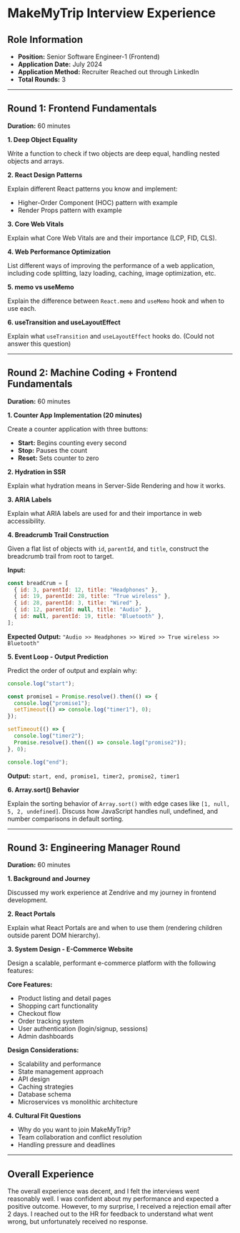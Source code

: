 # MakeMyTrip Interview Experience

## Role Information

- **Position:** Senior Software Engineer-1 (Frontend)
- **Application Date:** July 2024
- **Application Method:** Recruiter Reached out through LinkedIn
- **Total Rounds:** 3

---

## Round 1: Frontend Fundamentals

**Duration:** 60 minutes

**1. Deep Object Equality**

Write a function to check if two objects are deep equal, handling nested objects and arrays.

**2. React Design Patterns**

Explain different React patterns you know and implement:

- Higher-Order Component (HOC) pattern with example
- Render Props pattern with example

**3. Core Web Vitals**

Explain what Core Web Vitals are and their importance (LCP, FID, CLS).

**4. Web Performance Optimization**

List different ways of improving the performance of a web application, including code splitting, lazy loading, caching, image optimization, etc.

**5. memo vs useMemo**

Explain the difference between `React.memo` and `useMemo` hook and when to use each.

**6. useTransition and useLayoutEffect**

Explain what `useTransition` and `useLayoutEffect` hooks do. (Could not answer this question)

---

## Round 2: Machine Coding + Frontend Fundamentals

**Duration:** 60 minutes

**1. Counter App Implementation (20 minutes)**

Create a counter application with three buttons:

- **Start:** Begins counting every second
- **Stop:** Pauses the count
- **Reset:** Sets counter to zero

**2. Hydration in SSR**

Explain what hydration means in Server-Side Rendering and how it works.

**3. ARIA Labels**

Explain what ARIA labels are used for and their importance in web accessibility.

**4. Breadcrumb Trail Construction**

Given a flat list of objects with `id`, `parentId`, and `title`, construct the breadcrumb trail from root to target.

**Input:**

```javascript
const breadCrum = [
  { id: 3, parentId: 12, title: "Headphones" },
  { id: 19, parentId: 28, title: "True wireless" },
  { id: 28, parentId: 3, title: "Wired" },
  { id: 12, parentId: null, title: "Audio" },
  { id: null, parentId: 19, title: "Bluetooth" },
];
```

**Expected Output:** `"Audio >> Headphones >> Wired >> True wireless >> Bluetooth"`

**5. Event Loop - Output Prediction**

Predict the order of output and explain why:

```javascript
console.log("start");

const promise1 = Promise.resolve().then(() => {
  console.log("promise1");
  setTimeout(() => console.log("timer1"), 0);
});

setTimeout(() => {
  console.log("timer2");
  Promise.resolve().then(() => console.log("promise2"));
}, 0);

console.log("end");
```

**Output:** `start, end, promise1, timer2, promise2, timer1`

**6. Array.sort() Behavior**

Explain the sorting behavior of `Array.sort()` with edge cases like `[1, null, 5, 2, undefined]`. Discuss how JavaScript handles null, undefined, and number comparisons in default sorting.

---

## Round 3: Engineering Manager Round

**Duration:** 60 minutes

**1. Background and Journey**

Discussed my work experience at Zendrive and my journey in frontend development.

**2. React Portals**

Explain what React Portals are and when to use them (rendering children outside parent DOM hierarchy).

**3. System Design - E-Commerce Website**

Design a scalable, performant e-commerce platform with the following features:

**Core Features:**

- Product listing and detail pages
- Shopping cart functionality
- Checkout flow
- Order tracking system
- User authentication (login/signup, sessions)
- Admin dashboards

**Design Considerations:**

- Scalability and performance
- State management approach
- API design
- Caching strategies
- Database schema
- Microservices vs monolithic architecture

**4. Cultural Fit Questions**

- Why do you want to join MakeMyTrip?
- Team collaboration and conflict resolution
- Handling pressure and deadlines

---

## Overall Experience

The overall experience was decent, and I felt the interviews went reasonably well. I was confident about my performance and expected a positive outcome. However, to my surprise, I received a rejection email after 2 days.
I reached out to the HR for feedback to understand what went wrong, but unfortunately received no response.
